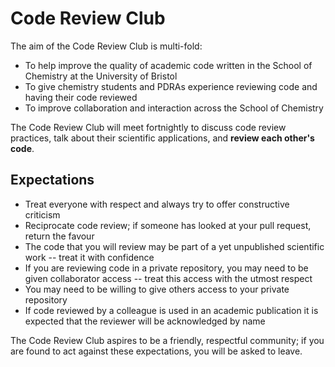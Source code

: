 # Code Review Club

The aim of the Code Review Club is multi-fold:
- To help improve the quality of academic code written in the School of Chemistry at the University of Bristol
- To give chemistry students and PDRAs experience reviewing code and having their code reviewed
- To improve collaboration and interaction across the School of Chemistry

The Code Review Club will meet fortnightly to discuss code review practices, talk about their scientific applications, and **review each other's code**. 

## Expectations

- Treat everyone with respect and always try to offer constructive criticism
- Reciprocate code review; if someone has looked at your pull request, return the favour
- The code that you will review may be part of a yet unpublished scientific work -- treat it with confidence
- If you are reviewing code in a private repository, you may need to be given collaborator access -- treat this access with the utmost respect
- You may need to be willing to give others access to your private repository
- If code reviewed by a colleague is used in an academic publication it is expected that the reviewer will be acknowledged by name

The Code Review Club aspires to be a friendly, respectful community; if you are found to act against these expectations, you will be asked to leave. 
